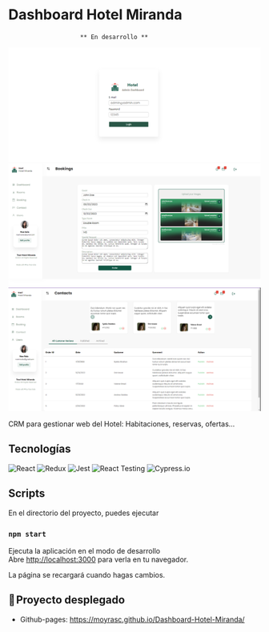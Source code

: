 # Dashboard Hotel Miranda

                        ** En desarrollo **

<img src="src\assets\imgsReadme\login.png" alt="login"/>
<img src="src\assets\imgsReadme\newBooking.png" alt="booking"/>
<img src="src\assets\imgsReadme\contacts.png" alt="contacts"/>

CRM para gestionar web del Hotel: Habitaciones, reservas, ofertas...

## Tecnologías

![React](https://img.shields.io/badge/React-20232A?style=for-the-badge&logo=react&logoColor=61DAFB)
![Redux](https://img.shields.io/badge/Redux-593D88?style=for-the-badge&logo=redux&logoColor=white)
![Jest](https://img.shields.io/badge/Jest-323330?style=for-the-badge&logo=Jest&logoColor=white)
![React Testing](https://img.shields.io/badge/testing%20library-323330?style=for-the-badge&logo=testing-library&logoColor=red)
![Cypress.io](https://img.shields.io/badge/Cypress-17202C.svg?style=for-the-badge&logo=Cypress&logoColor=white)

## Scripts

En el directorio del proyecto, puedes ejecutar

### `npm start`

Ejecuta la aplicación en el modo de desarrollo\
Abre [http://localhost:3000](http://localhost:3000) para verla en tu navegador.

La página se recargará cuando hagas cambios.

## 🚀 Proyecto desplegado

- Github-pages: https://moyrasc.github.io/Dashboard-Hotel-Miranda/